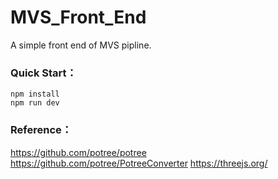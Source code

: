 # MVS_Front_End

A simple front end of MVS pipline.

### Quick Start：

```shell
npm install
npm run dev
```

### Reference：
https://github.com/potree/potree
https://github.com/potree/PotreeConverter
https://threejs.org/
